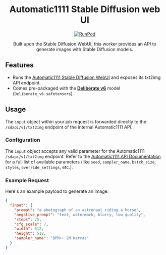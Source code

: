 <div align="center">

<h1>Automatic1111 Stable Diffusion web UI</h1>

[![RunPod](https://api.runpod.io/badge/runpod-workers/worker-a1111)](https://www.runpod.io/console/hub/runpod-workers/worker-a1111)

Built upon the Stable Diffusion WebUI, this worker provides an API to generate images with Stable Diffusion models.

</div>

## Features

- Runs the [Automatic1111 Stable Diffusion WebUI](https://github.com/AUTOMATIC1111/stable-diffusion-webui) and exposes its txt2img API endpoint.
- Comes pre-packaged with the [**Deliberate v6**](https://huggingface.co/XpucT/Deliberate) model (`Deliberate_v6.safetensors`).

## Usage

The `input` object within your job request is forwarded directly to the `/sdapi/v1/txt2img` endpoint of the internal Automatic1111 API.

### Configuration

The `input` object accepts any valid parameter for the Automatic1111 `/sdapi/v1/txt2img` endpoint. Refer to the [Automatic1111 API Documentation](https://github.com/AUTOMATIC1111/stable-diffusion-webui/wiki/API) for a full list of available parameters (like `seed`, `sampler_name`, `batch_size`, `styles`, `override_settings`, etc.).

### Example Request

Here's an example payload to generate an image:

```json
{
  "input": {
    "prompt": "a photograph of an astronaut riding a horse",
    "negative_prompt": "text, watermark, blurry, low quality",
    "steps": 25,
    "cfg_scale": 7,
    "width": 512,
    "height": 512,
    "sampler_name": "DPM++ 2M Karras"
  }
}
```
